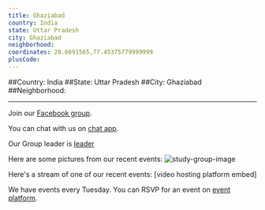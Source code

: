 ```yaml
---
title: Ghaziabad
country: India
state: Uttar Pradesh
city: Ghaziabad
neighborhood: 
coordinates: 28.6691565,77.45375779999999
plusCode:
---
```


##Country: India
##State: Uttar Pradesh
##City: Ghaziabad
##Neighborhood: 
*****
Join our [Facebook group](https://www.facebook.com/groups/free.code.camp.ghaziabad.india/).

You can chat with us on [chat app]().

Our Group leader is [leader]()

Here are some pictures from our recent events:
![study-group-image]()

Here's a stream of one of our recent events:
[video hosting platform embed]

We have events every Tuesday. You can RSVP for an event on [event platform]().
